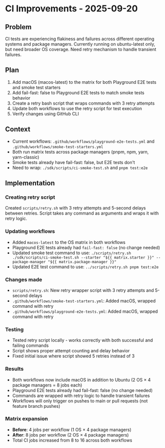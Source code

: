 # CI Improvements - 2025-09-20

## Problem
CI tests are experiencing flakiness and failures across different operating systems and package managers. Currently running on ubuntu-latest only, but need broader OS coverage. Need retry mechanism to handle transient failures.

## Plan
1. Add macOS (macos-latest) to the matrix for both Playground E2E tests and smoke test starters
2. Add fail-fast: false to Playground E2E tests to match smoke tests behavior
3. Create a retry bash script that wraps commands with 3 retry attempts
4. Update both workflows to use the retry script for test execution
5. Verify changes using GitHub CLI

## Context
- Current workflows: `.github/workflows/playground-e2e-tests.yml` and `.github/workflows/smoke-test-starters.yml`
- Both run matrix tests across package managers (pnpm, npm, yarn, yarn-classic)
- Smoke tests already have fail-fast: false, but E2E tests don't
- Need to wrap: `./sdk/scripts/ci-smoke-test.sh` and `pnpm test:e2e`

## Implementation

### Creating retry script
Created `scripts/retry.sh` with 3 retry attempts and 5-second delays between retries. Script takes any command as arguments and wraps it with retry logic.

### Updating workflows
- Added `macos-latest` to the OS matrix in both workflows
- Playground E2E tests already had `fail-fast: false` (no change needed)
- Updated smoke test command to use: `./scripts/retry.sh ./sdk/scripts/ci-smoke-test.sh --starter "${{ matrix.starter }}" --package-manager "${{ matrix.package-manager }}"`
- Updated E2E test command to use: `../scripts/retry.sh pnpm test:e2e`

### Changes made
- `scripts/retry.sh`: New retry wrapper script with 3 retry attempts and 5-second delays
- `.github/workflows/smoke-test-starters.yml`: Added macOS, wrapped command with retry
- `.github/workflows/playground-e2e-tests.yml`: Added macOS, wrapped command with retry

### Testing
- Tested retry script locally - works correctly with both successful and failing commands
- Script shows proper attempt counting and delay behavior
- Fixed initial issue where script showed 5 retries instead of 3

### Results
- Both workflows now include macOS in addition to Ubuntu (2 OS × 4 package managers = 8 jobs each)
- Playground E2E tests already had fail-fast: false (no change needed)
- Commands are wrapped with retry logic to handle transient failures
- Workflows will only trigger on pushes to main or pull requests (not feature branch pushes)

### Matrix expansion
- **Before**: 4 jobs per workflow (1 OS × 4 package managers)  
- **After**: 8 jobs per workflow (2 OS × 4 package managers)
- Total CI jobs increased from 8 to 16 across both workflows
